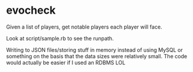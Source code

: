 # evocheck
Given a list of players, get notable players each player will face.

Look at script/sample.rb to see the runpath.

Writing to JSON files/storing stuff in memory instead of using MySQL or something on the basis that the data sizes were relatively small. The code would actually be easier if I used an RDBMS LOL
